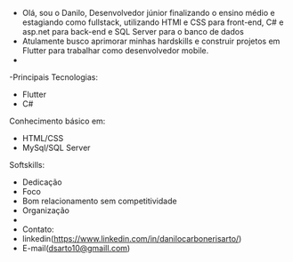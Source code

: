- Olá, sou o Danilo, Desenvolvedor júnior finalizando o ensino médio e estagiando como fullstack, utilizando HTMl e CSS para front-end, C# e asp.net para back-end e SQL Server para o banco de dados
- Atulamente busco aprimorar minhas hardskills e construir projetos em Flutter para trabalhar como desenvolvedor mobile.
-
-Principais Tecnologias:
- Flutter
- C#

Conhecimento básico em:
- HTML/CSS
- MySql/SQL Server

Softskills:
- Dedicação
- Foco
- Bom relacionamento sem competitividade
- Organização
- 
- Contato:
- linkedin(https://www.linkedin.com/in/danilocarbonerisarto/)
- E-mail(dsarto10@gmaill.com)
